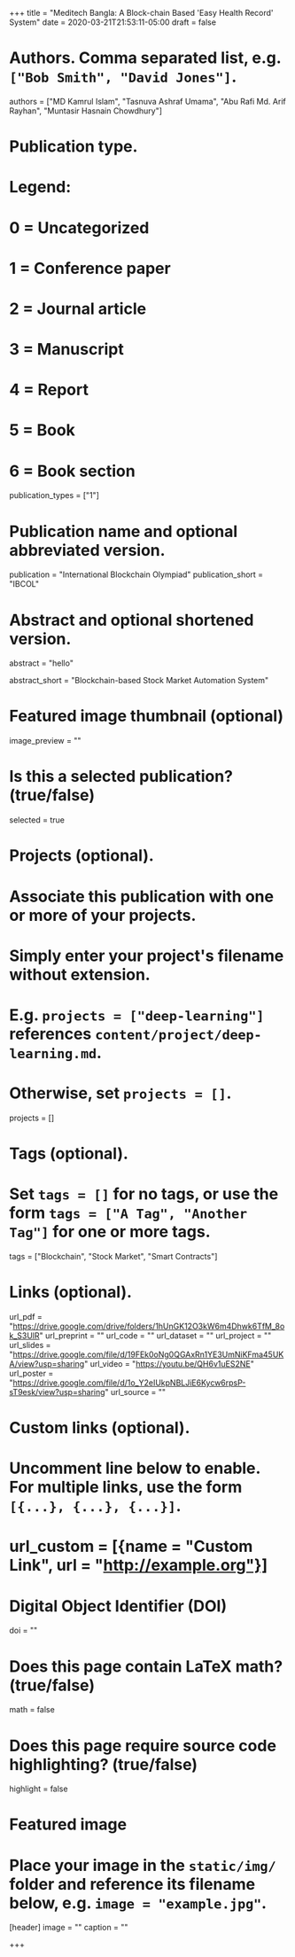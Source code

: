 +++
title = "Meditech Bangla: A Block-chain Based 'Easy Health Record' System"
date = 2020-03-21T21:53:11-05:00
draft = false

# Authors. Comma separated list, e.g. `["Bob Smith", "David Jones"]`.
authors = ["MD Kamrul Islam", "Tasnuva Ashraf Umama", "Abu Rafi Md. Arif Rayhan", "Muntasir Hasnain Chowdhury"]

# Publication type.
# Legend:
# 0 = Uncategorized
# 1 = Conference paper
# 2 = Journal article
# 3 = Manuscript
# 4 = Report
# 5 = Book
# 6 = Book section
publication_types = ["1"]

# Publication name and optional abbreviated version.
publication = "International Blockchain Olympiad"
publication_short = "IBCOL"

# Abstract and optional shortened version.
abstract = "hello"

abstract_short = "Blockchain-based Stock Market Automation System"

# Featured image thumbnail (optional)
image_preview = ""

# Is this a selected publication? (true/false)
selected = true

# Projects (optional).
#   Associate this publication with one or more of your projects.
#   Simply enter your project's filename without extension.
#   E.g. `projects = ["deep-learning"]` references `content/project/deep-learning.md`.
#   Otherwise, set `projects = []`.
projects = []

# Tags (optional).
#   Set `tags = []` for no tags, or use the form `tags = ["A Tag", "Another Tag"]` for one or more tags.
tags = ["Blockchain", "Stock Market", "Smart Contracts"]

# Links (optional).
url_pdf = "https://drive.google.com/drive/folders/1hUnGK12O3kW6m4Dhwk6TfM_8ok_S3UlR"
url_preprint = ""
url_code = ""
url_dataset = ""
url_project = ""
url_slides = "https://drive.google.com/file/d/19FEk0oNg0QGAxRn1YE3UmNiKFma45UKA/view?usp=sharing"
url_video = "https://youtu.be/QH6v1uES2NE"
url_poster = "https://drive.google.com/file/d/1o_Y2eIUkpNBLJiE6Kycw6rpsP-sT9esk/view?usp=sharing"
url_source = ""

# Custom links (optional).
#   Uncomment line below to enable. For multiple links, use the form `[{...}, {...}, {...}]`.
# url_custom = [{name = "Custom Link", url = "http://example.org"}]

# Digital Object Identifier (DOI)
doi = ""

# Does this page contain LaTeX math? (true/false)
math = false

# Does this page require source code highlighting? (true/false)
highlight = false

# Featured image
# Place your image in the `static/img/` folder and reference its filename below, e.g. `image = "example.jpg"`.
[header]
image = ""
caption = ""

+++

